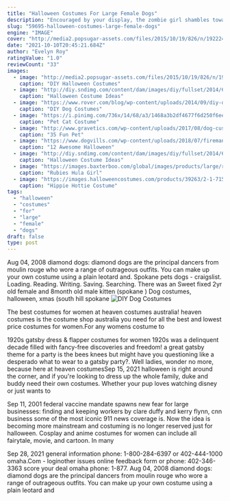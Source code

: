 ```yaml
---
title: "Halloween Costumes For Large Female Dogs"
description: "Encouraged by your display, the zombie girl shambles towards you with her arms extended, making playful clawing motions and pretending to bite at both of you. quick, we have to run! you shout to <<female jill>>, protectively shielding her from the monster. <<female"
slug: "59695-halloween-costumes-large-female-dogs"
engine: "IMAGE"
cover: "http://media2.popsugar-assets.com/files/2015/10/19/826/n/1922243/a00d1cad_edit_img_image_16686166_1444860712_12142682_526874914145470_1831035987_n.xxxlarge.jpg"
date: "2021-10-10T20:45:21.684Z"
author: "Evelyn Roy"
ratingValue: "1.0"
reviewCount: "33"
images:
  - image: "http://media2.popsugar-assets.com/files/2015/10/19/826/n/1922243/a00d1cad_edit_img_image_16686166_1444860712_12142682_526874914145470_1831035987_n.xxxlarge.jpg"
    caption: "DIY Halloween Costumes"
  - image: "http://diy.sndimg.com/content/dam/images/diy/fullset/2014/6/9/0/CI-Brian-Brainerd_bull-dog-in-ballerina-Halloween-costume_v.jpg.rend.hgtvcom.616.822.suffix/1420778852478.jpeg"
    caption: "Halloween Costume Ideas"
  - image: "https://www.rover.com/blog/wp-content/uploads/2014/09/diy-dog-costume.jpg"
    caption: "DIY Dog Costumes"
  - image: "https://i.pinimg.com/736x/14/68/a3/1468a3b2df4677f6d250f6eed1cd5230.jpg"
    caption: "Pet Cat Costume"
  - image: "http://www.gravetics.com/wp-content/uploads/2017/08/dog-custumes-halloween.jpg"
    caption: "35 Fun Pet"
  - image: "https://www.dogvills.com/wp-content/uploads/2018/07/fireman-dog-halloween-costume-600x600.jpg"
    caption: "12 Awesome Halloween"
  - image: "http://diy.sndimg.com/content/dam/images/diy/fullset/2014/6/9/0/CI-Brian-Brainerd_bull-dog-in-ballerina-Halloween-costume_v.jpg.rend.hgtvcom.966.1288.jpeg"
    caption: "Halloween Costume Ideas"
  - image: "https://images.baxterboo.com/global/images/products/large/rubies-hula-girl-halloween-dog-costume-1.jpg"
    caption: "Rubies Hula Girl"
  - image: "https://images.halloweencostumes.com/products/39263/2-1-71540/womens-hippie-hottie-costume.jpg"
    caption: "Hippie Hottie Costume"
tags:
  - "halloween"
  - "costumes"
  - "for"
  - "large"
  - "female"
  - "dogs"
draft: false
type: post
---
```


Aug 04, 2008 diamond dogs: diamond dogs are the principal dancers from moulin rouge who wore a range of outrageous outfits. You can make up your own costume using a plain leotard and. Spokane pets dogs - craigslist. Loading. Reading. Writing. Saving. Searching. There was an  Sweet fixed 2yr old female and 8month old male kitten (spokane ) Dog costumes, halloween, xmas (south hill spokane
![DIY Dog Costumes](https://www.rover.com/blog/wp-content/uploads/2014/09/diy-dog-costume.jpg "DIY Dog Costumes")

The best costumes for women at heaven costumes australia! heaven costumes is the costume shop australia you need for all the best and lowest price costumes for women.For any womens costume to
<!--inArticleAds-->

<!--galleryOne-->

1920s gatsby dress & flapper costumes for women 1920s was a delinquent decade filled with fancy-free discoveries and freedom! a great gatsby theme for a party is the bees knees but might have you questioning like a desperado what to wear to a gatsby party?. Well ladies, wonder no more, because here at heaven costumesSep 15, 2021 halloween is right around the corner, and if you're looking to dress up the whole family, duke and buddy need their own costumes. Whether your pup loves watching disney or just wants to
<!--inArticleAds-->

<!--galleryTwo-->

Sep 11, 2001 federal vaccine mandate spawns new fear for large businesses: finding and keeping workers by clare duffy and kerry flynn, cnn business some of the most iconic 911 news coverage is. Now the idea is becoming more mainstream and costuming is no longer reserved just for halloween. Cosplay and anime costumes for women can include all fairytale, movie, and cartoon. In many
<!--galleryThree-->

Sep 28, 2021 general information phone: 1-800-284-6397 or 402-444-1000 omaha.Com - loginother issues online feedback form or phone: 402-346-3363 score your deal omaha phone: 1-877. Aug 04, 2008 diamond dogs: diamond dogs are the principal dancers from moulin rouge who wore a range of outrageous outfits. You can make up your own costume using a plain leotard and